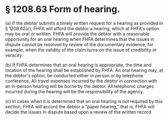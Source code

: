 # § 1208.63   Form of hearing.

(a) If the debtor submits a timely written request for a hearing as provided in § 1208.62(c), FHFA will afford the debtor a hearing, which at FHFA's option may be oral or written. FHFA will provide the debtor with a reasonable opportunity for an oral hearing when FHFA determines that the issues in dispute cannot be resolved by review of the documentary evidence, for example, when the validity of the claim turns on the issue of credibility or veracity.


(b) If FHFA determines that an oral hearing is appropriate, the time and location of the hearing shall be established by FHFA. An oral hearing may, at the debtor's option, be conducted either in person or by telephone conference. All travel expenses incurred by the debtor in connection with an in-person hearing will be borne by the debtor. All telephonic charges incurred during the hearing will be the responsibility of the agency.


(c) In cases when it is determined that an oral hearing is not required by this section, FHFA will accord the debtor a “paper hearing,” that is, FHFA will decide the issues in dispute based upon a review of the written record.




